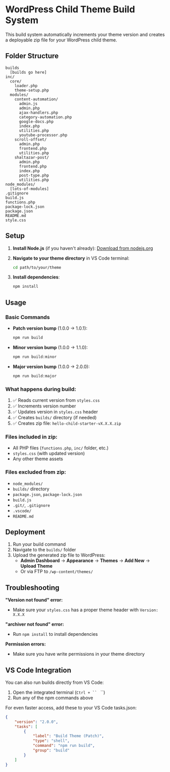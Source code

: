 # WordPress Child Theme Build System

This build system automatically increments your theme version and creates a deployable zip file for your WordPress child theme.

## Folder Structure 

```
builds
  [builds go here]
inc/
  core/
    loader.php
    theme-setup.php
  modules/
    content-automation/
      admin.js
      admin.php
      ajax-handlers.php
      category-automation.php
      google-docs.php
      index.php
      utilities.php
      youtube-processor.php
    scroll-offset/
      admin.php
      frontend.php
      utilities.php
    shaltazar-post/
      admin.php
      frontend.php
      index.php
      post-type.php
      utilities.php
node_modules/
  [lots-of-modules]
.gitignore
build.js
functions.php
package-lock.json
package.json
README.md
style.css
```

## Setup

1. **Install Node.js** (if you haven't already): [Download from nodejs.org](https://nodejs.org/)

2. **Navigate to your theme directory** in VS Code terminal:
   ```bash
   cd path/to/your/theme
   ```

3. **Install dependencies**:
   ```bash
   npm install
   ```

## Usage

### Basic Commands

- **Patch version bump** (1.0.0 → 1.0.1):
  ```bash
  npm run build
  ```

- **Minor version bump** (1.0.0 → 1.1.0):
  ```bash
  npm run build:minor
  ```

- **Major version bump** (1.0.0 → 2.0.0):
  ```bash
  npm run build:major
  ```

### What happens during build:

1. ✅ Reads current version from `styles.css`
2. ✅ Increments version number
3. ✅ Updates version in `styles.css` header
4. ✅ Creates `builds/` directory (if needed)
5. ✅ Creates zip file: `hello-child-starter-vX.X.X.zip`

### Files included in zip:

- All PHP files (`functions.php`, `inc/` folder, etc.)
- `styles.css` (with updated version)
- Any other theme assets

### Files excluded from zip:

- `node_modules/`
- `builds/` directory
- `package.json`, `package-lock.json`
- `build.js`
- `.git/`, `.gitignore`
- `.vscode/`
- `README.md`

## Deployment

1. Run your build command
2. Navigate to the `builds/` folder
3. Upload the generated zip file to WordPress:
   - **Admin Dashboard** → **Appearance** → **Themes** → **Add New** → **Upload Theme**
   - Or via FTP to `/wp-content/themes/`

## Troubleshooting

**"Version not found" error:**
- Make sure your `styles.css` has a proper theme header with `Version: X.X.X`

**"archiver not found" error:**
- Run `npm install` to install dependencies

**Permission errors:**
- Make sure you have write permissions in your theme directory

## VS Code Integration

You can also run builds directly from VS Code:
1. Open the integrated terminal (`Ctrl + `` ` ``)
2. Run any of the npm commands above

For even faster access, add these to your VS Code tasks.json:
```json
{
    "version": "2.0.0",
    "tasks": [
        {
            "label": "Build Theme (Patch)",
            "type": "shell",
            "command": "npm run build",
            "group": "build"
        }
    ]
}
```